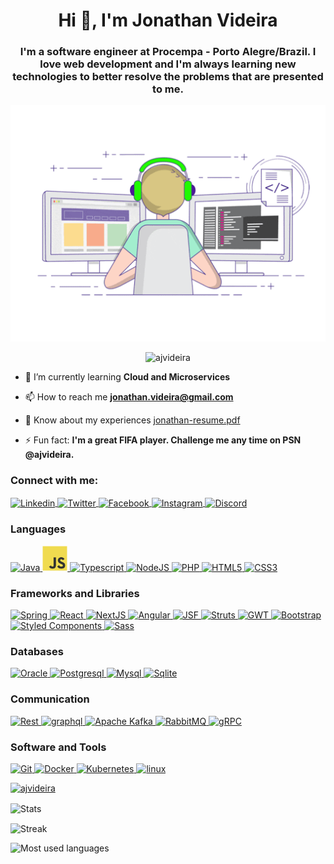 <h1 align="center">Hi 👋, I'm Jonathan Videira</h1>

<h3 align="center">I'm a software engineer at Procempa - Porto Alegre/Brazil. I love web development and I'm always learning new technologies to better resolve the problems that are presented to me.</h3>

<img style="margin: 0 auto" src=".github/images/coding.gif" alt="Coding" />

<p align="center"> <img src="https://komarev.com/ghpvc/?username=ajvideira&label=Profile%20views&color=0e75b6&style=flat" alt="ajvideira" /> </p>

- 🌱 I’m currently learning **Cloud and Microservices**

- 📫 How to reach me **jonathan.videira@gmail.com**

- 📄 Know about my experiences [jonathan-resume.pdf](https://github.com/ajvideira/ajvideira/raw/master/.github/jonathan-resume.pdf)

- ⚡ Fun fact: **I'm a great FIFA player. Challenge me any time on PSN @ajvideira.**

<h3 align="left">Connect with me:</h3>
<p align="left">
  <a href="https://linkedin.com/in/jonathan-alba-videira" target="blank">
    <img align="center" src="https://www.vectorlogo.zone/logos/linkedin/linkedin-tile.svg" alt="Linkedin" width="40" />
  </a>
  <a href="https://twitter.com/ajvideira" target="blank">
    <img align="center" src="https://www.vectorlogo.zone/logos/twitter/twitter-tile.svg" alt="Twitter" width="40" />
  </a>
  <a href="https://fb.com/ajvideira" target="blank">
    <img align="center" src="https://www.vectorlogo.zone/logos/facebook/facebook-tile.svg" alt="Facebook" width="40" />
  </a>
  <a href="https://instagram.com/ajvideira" target="blank">
    <img align="center" src="https://www.vectorlogo.zone/logos/instagram/instagram-tile.svg" alt="Instagram" width="40" />
  </a>
  
  <a href="https://discord.gg/ajvideira" target="blank">
    <img align="center" src="https://www.vectorlogo.zone/logos/discordapp/discordapp-tile.svg" alt="Discord" height="40" />
  </a>
</p>

<h3 align="left">Languages</h3>
<p>
  <a href="https://www.java.com" target="_blank"> 
    <img src="https://www.vectorlogo.zone/logos/java/java-icon.svg" alt="Java" height="40"/> 
  </a>
  <a href="https://developer.mozilla.org/en-US/docs/Web/JavaScript" target="_blank"> 
    <img src="https://raw.githubusercontent.com/devicons/devicon/master/icons/javascript/javascript-original.svg" alt="Javascript" height="40"/> 
  </a>
  <a href="https://www.typescriptlang.org/" target="_blank"> 
    <img src="https://www.vectorlogo.zone/logos/typescriptlang/typescriptlang-icon.svg" alt="Typescript" height="40"/> 
  </a>
  <a href="https://nodejs.org" target="_blank"> 
    <img src="https://www.vectorlogo.zone/logos/nodejs/nodejs-icon.svg" alt="NodeJS" height="40"/> 
  </a>
  <a href="https://www.php.net" target="_blank"> 
    <img src="https://www.vectorlogo.zone/logos/php/php-icon.svg" alt="PHP"  height="40"/> 
  </a>
  <a href="https://www.w3.org/html/" target="_blank"> 
    <img src="https://www.vectorlogo.zone/logos/w3_html5/w3_html5-icon.svg" alt="HTML5" height="40"/> 
  </a>
  <a href="https://www.w3schools.com/css/" target="_blank"> 
    <img src="https://www.vectorlogo.zone/logos/w3_css/w3_css-icon.svg" alt="CSS3" height="40"/> 
  </a>
</p>

<h3 align="left">Frameworks and Libraries</h3>
<p>
  <a href="https://spring.io/" target="_blank"> 
    <img src="https://www.vectorlogo.zone/logos/springio/springio-icon.svg" alt="Spring" height="40"/> 
  </a>
  <a href="https://reactjs.org/" target="_blank"> 
    <img src="https://www.vectorlogo.zone/logos/reactjs/reactjs-icon.svg" alt="React" height="40"/> 
  </a>
  <a href="https://nextjs.org/" target="_blank"> 
    <img src="https://cdn.worldvectorlogo.com/logos/nextjs-2.svg" alt="NextJS" height="40"/> 
  </a>
  <a href="https://angular.io" target="_blank"> 
    <img src="https://www.vectorlogo.zone/logos/angular/angular-icon.svg" alt="Angular" height="40"/> 
  </a>
  <a href="https://www.oracle.com/java/technologies/javaserverfaces.html" target="_blank"> 
    <img src="https://encrypted-tbn0.gstatic.com/images?q=tbn:ANd9GcR8LK2uHgUxiwIjj8EJ6TA70V8h1tz_P61g2AUq2jFnN8wL3sdF&usqp=CAU" alt="JSF" width="40" height="40"/> 
  </a>
  <a href="https://struts.apache.org/" target="_blank"> 
    <img src="https://www.vectorlogo.zone/logos/apache_struts/apache_struts-icon.svg" alt="Struts" height="40"/> 
  </a>
  <a href="http://www.gwtproject.org" target="_blank"> 
    <img src="https://www.vectorlogo.zone/logos/gwtproject/gwtproject-icon.svg" alt="GWT" height="40"/> 
  </a>
  <a href="https://getbootstrap.com" target="_blank"> 
    <img src="https://www.vectorlogo.zone/logos/getbootstrap/getbootstrap-icon.svg" alt="Bootstrap" height="40"/> 
  </a>
  <a href="https://styled-components.com" target="_blank"> 
    <img src="https://styled-components.com/logo.png" alt="Styled Components" height="40"/> 
  </a>
  <a href="https://sass-lang.com" target="_blank"> 
    <img src="https://www.vectorlogo.zone/logos/sass-lang/sass-lang-icon.svg" alt="Sass" height="40"/> 
  </a>
</p>

<h3 align="left">Databases</h3>
<p>
  <a href="https://www.oracle.com/" target="_blank"> 
    <img src="https://www.vectorlogo.zone/logos/oracle/oracle-icon.svg" alt="Oracle" height="40"/> 
  </a>
  <a href="https://www.postgresql.org" target="_blank"> 
    <img src="https://www.vectorlogo.zone/logos/postgresql/postgresql-icon.svg" alt="Postgresql" height="40"/> 
  </a>
  <a href="https://www.mysql.com/" target="_blank"> 
    <img src="https://www.vectorlogo.zone/logos/mysql/mysql-icon.svg" alt="Mysql" height="40"/> 
  </a>
  <a href="https://www.sqlite.org/" target="_blank"> 
    <img src="https://www.vectorlogo.zone/logos/sqlite/sqlite-icon.svg" alt="Sqlite" height="40"/> 
  </a>
</p>

<h3 align="left">Communication</h3>
<p>
  <a href="https://wikipedia.org/wiki/REST" target="_blank"> 
    <img src="https://www.opc-router.de/wp-content/uploads/2020/04/icon_rest_webservice_600x400px.png" alt="Rest" height="40"/> 
  </a>
  <a href="https://graphql.org" target="_blank"> 
    <img src="https://www.vectorlogo.zone/logos/graphql/graphql-icon.svg" alt="graphql"  height="40"/> 
  </a>
  <a href="https://kafka.apache.org/" target="_blank"> 
    <img src="https://www.vectorlogo.zone/logos/apache_kafka/apache_kafka-icon.svg" alt="Apache Kafka" height="40"/> 
  </a>
  </a>     
  <a href="https://www.rabbitmq.com" target="_blank"> 
    <img src="https://www.vectorlogo.zone/logos/rabbitmq/rabbitmq-icon.svg" alt="RabbitMQ" height="40"/> 
  </a>
  <a href="https://grpc.io/" target="_blank"> 
    <img src="https://www.vectorlogo.zone/logos/grpcio/grpcio-icon.svg" alt="gRPC" height="40"/> 
  </a>
</p>

<h3 align="left">Software and Tools</h3>
<p align="left"> 
  <a href="https://git-scm.com/" target="_blank"> 
    <img src="https://www.vectorlogo.zone/logos/git-scm/git-scm-icon.svg" alt="Git" height="40"/> 
  </a> 
  <a href="https://www.docker.com/" target="_blank"> 
    <img src="https://www.vectorlogo.zone/logos/docker/docker-icon.svg" alt="Docker" height="40"/> 
  </a>  
  <a href="https://kubernetes.io" target="_blank"> 
    <img src="https://www.vectorlogo.zone/logos/kubernetes/kubernetes-icon.svg" alt="Kubernetes" height="40"/> 
  </a> 
  <a href="https://www.linux.org/" target="_blank"> 
    <img src="https://www.vectorlogo.zone/logos/linux/linux-icon.svg" alt="linux" height="40"/> 
  </a>         
</p>

<p align="left"> 
  <a href="https://github.com/ryo-ma/github-profile-trophy"><img src="https://github-profile-trophy.vercel.app/?username=ajvideira&column=7&theme=onedark" alt="ajvideira" />
  </a> 
</p>
<p>
  <img align="center" src="https://github-readme-stats.vercel.app/api?username=ajvideira&show_icons=true&locale=en" alt="Stats" />
</p>
<p>
  <img align="center" src="https://github-readme-streak-stats.herokuapp.com/?user=ajvideira&" alt="Streak" />
</p>
<p>
  <img align="left" src="https://github-readme-stats.vercel.app/api/top-langs/?username=ajvideira&langs_count=10&layout=compact" alt="Most used languages" />
</p>
